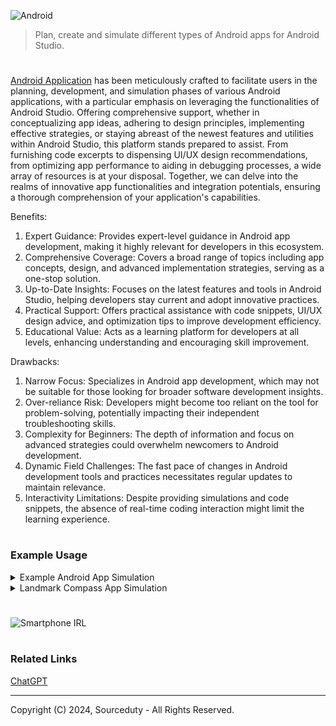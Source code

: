 ![Android](https://github.com/sourceduty/Android_App_Simulator/assets/123030236/6cd7d97f-acd9-410e-a8b7-73f478e2186f)

> Plan, create and simulate different types of Android apps for Android Studio.

#

[Android Application](https://chat.openai.com/g/g-Dg0HK37Q1-android-application) has been meticulously crafted to facilitate users in the planning, development, and simulation phases of various Android applications, with a particular emphasis on leveraging the functionalities of Android Studio. Offering comprehensive support, whether in conceptualizing app ideas, adhering to design principles, implementing effective strategies, or staying abreast of the newest features and utilities within Android Studio, this platform stands prepared to assist. From furnishing code excerpts to dispensing UI/UX design recommendations, from optimizing app performance to aiding in debugging processes, a wide array of resources is at your disposal. Together, we can delve into the realms of innovative app functionalities and integration potentials, ensuring a thorough comprehension of your application's capabilities.

Benefits:

1. Expert Guidance: Provides expert-level guidance in Android app development, making it highly relevant for developers in this ecosystem.
2. Comprehensive Coverage: Covers a broad range of topics including app concepts, design, and advanced implementation strategies, serving as a one-stop solution.
3. Up-to-Date Insights: Focuses on the latest features and tools in Android Studio, helping developers stay current and adopt innovative practices.
4. Practical Support: Offers practical assistance with code snippets, UI/UX design advice, and optimization tips to improve development efficiency.
5. Educational Value: Acts as a learning platform for developers at all levels, enhancing understanding and encouraging skill improvement.

Drawbacks:

1. Narrow Focus: Specializes in Android app development, which may not be suitable for those looking for broader software development insights.
2. Over-reliance Risk: Developers might become too reliant on the tool for problem-solving, potentially impacting their independent troubleshooting skills.
3. Complexity for Beginners: The depth of information and focus on advanced strategies could overwhelm newcomers to Android development.
4. Dynamic Field Challenges: The fast pace of changes in Android development tools and practices necessitates regular updates to maintain relevance.
5. Interactivity Limitations: Despite providing simulations and code snippets, the absence of real-time coding interaction might limit the learning experience.

#
### Example Usage

<details><summary>Example Android App Simulation</summary>

 ```

Creating a simulation for a new Android app is an exciting process! Let's start by outlining the basic steps involved, and then we can dive into the details based on what type of app you're interested in.

1. Conceptualization: First, we need an idea. What is the purpose of your app? Who is it for? What problem does it solve or what need does it fulfill?

2. Design Phase: Once we have a clear concept, we move on to design. This includes planning the User Interface (UI) and User Experience (UX). We'll think about the layout, navigation, and how users will interact with the app.

3. Development Tools: We'll use Android Studio, the official Integrated Development Environment (IDE) for Android app development. It offers a wide range of tools for building apps for every type of Android device.

4. Setting Up the Project: We'll start a new project in Android Studio. This involves choosing a project template, setting the app name, package name, and selecting the minimum API level.

5. Building the UI: Using Android Studio's Layout Editor, we can drag and drop UI components to design the app's screens. We'll need to think about the layout manager (LinearLayout, RelativeLayout, ConstraintLayout, etc.) that best fits our design.

6. Adding Functionality: This involves writing the Kotlin or Java code that defines what happens when users interact with the app. We'll implement event listeners for button clicks, input fields, and other interactive elements.

7. Testing: Android Studio has built-in tools for testing your app on various device emulations, screen sizes, and Android versions. We'll use these to ensure the app works smoothly across different devices.

8. Debugging: As we test, we'll likely encounter bugs. Android Studio's debugger will help us step through our code, examine variables, and understand where things are going wrong.

9. Optimization: Finally, we'll look at ways to make the app run more efficiently, including optimizing performance, reducing battery usage, and minimizing app size.

 ```
 ```

Here's a simplified version of the main components for a "ToDo List" app written in Kotlin, which you can use in Android Studio. This example includes a basic UI layout and some essential functions.

package com.example.todolist

import android.os.Bundle
import android.widget.ArrayAdapter
import android.widget.Button
import android.widget.EditText
import android.widget.ListView
import androidx.appcompat.app.AppCompatActivity

class MainActivity : AppCompatActivity() {

    private lateinit var editText: EditText
    private lateinit var addButton: Button
    private lateinit var listView: ListView
    private val todoItems = ArrayList<String>()
    private lateinit var adapter: ArrayAdapter<String>

    override fun onCreate(savedInstanceState: Bundle?) {
        super.onCreate(savedInstanceState)
        setContentView(R.layout.activity_main)

        editText = findViewById(R.id.editTextTask)
        addButton = findViewById(R.id.addButton)
        listView = findViewById(R.id.listViewTasks)

        adapter = ArrayAdapter(this, android.R.layout.simple_list_item_1, todoItems)
        listView.adapter = adapter

        addButton.setOnClickListener {
            addTask()
        }

        listView.setOnItemClickListener { _, _, position, _ ->
            removeTask(position)
        }
    }

    private fun addTask() {
        val task = editText.text.toString()
        if (task.isNotEmpty()) {
            todoItems.add(task)
            adapter.notifyDataSetChanged() // Refresh the list view
            editText.text.clear() // Clear the input box
        }
    }

    private fun removeTask(position: Int) {
        todoItems.removeAt(position)
        adapter.notifyDataSetChanged() // Refresh the list view
    }
}
 ```
 ```
And here's a very basic XML layout for the activity_main.xml:

<?xml version="1.0" encoding="utf-8"?>
<RelativeLayout xmlns:android="http://schemas.android.com/apk/res/android"
    android:layout_width="match_parent"
    android:layout_height="match_parent"
    android:padding="16dp">

    <EditText
        android:id="@+id/editTextTask"
        android:layout_width="match_parent"
        android:layout_height="wrap_content"
        android:hint="Enter a task" />

    <Button
        android:id="@+id/addButton"
        android:layout_width="wrap_content"
        android:layout_height="wrap_content"
        android:layout_below="@id/editTextTask"
        android:text="Add Task" />

    <ListView
        android:id="@+id/listViewTasks"
        android:layout_width="match_parent"
        android:layout_height="wrap_content"
        android:layout_below="@id/addButton" />

</RelativeLayout>

 ```

</details>

<details><summary>Landmark Compass App Simulation</summary>

 ```

Landmark Compass will utilize GPS and compass functionalities to point users in the direction of nearby landmarks. It will display the name and distance to each landmark and provide the exact coordinates for enthusiasts and professionals.

Key Features:

1. Landmark Detection: Utilize location-based services to identify nearby landmarks.
2. Compass Navigation: A compass UI that dynamically points towards the selected landmark.
3. Landmark Details: Show details such as the name, distance, and coordinates.
4. User Preferences: Allow users to filter landmarks by type or distance.

Implementation Strategy:

Step 1: Setup Android Studio Project
- Create a new Android Studio project.
- Choose the "Basic Activity" template for simplicity.

Step 2: Permissions and Services
- Request necessary permissions in AndroidManifest.xml for Location and Internet.
  <uses-permission android:name="android.permission.ACCESS_FINE_LOCATION" />
  <uses-permission android:name="android.permission.INTERNET" />

- Integrate Google Maps API for obtaining landmark data and showing maps if needed.
- Use the Location API to get the user's current location.

Step 3: Designing the UI
- MainActivity: This will house the compass and a list of nearby landmarks. Use a RecyclerView for listing landmarks and a custom compass view.
- LandmarkDetailActivity: Shows detailed information about the selected landmark.

Step 4: Implementing the Compass
- Use the SensorManager to access the device's physical compass.
- Implement a custom View that draws the compass arrow pointing towards the selected landmark based on the user's orientation and the bearing to the landmark.

Step 5: Fetching Landmark Data
- Use a third-party API or dataset for landmark information. Google Places API could be a good start.
- Implement a service to fetch nearby landmarks based on the user's location.

Step 6: Putting It All Together
- Implement logic to select a landmark from the list and update the compass direction accordingly.
- Display landmark details, including coordinates, when a landmark is selected.

Sample Code Snippet:
For fetching the user's location and updating the UI, you might have something like this:

LocationManager locationManager = (LocationManager) getSystemService(Context.LOCATION_SERVICE);
LocationListener locationListener = new LocationListener() {
    public void onLocationChanged(Location location) {
        // Called when a new location is found by the network location provider.
        updateLandmarkList(location);
        updateCompassDirection(location);
    }

    public void onStatusChanged(String provider, int status, Bundle extras) {}

    public void onProviderEnabled(String provider) {}

    public void onProviderDisabled(String provider) {}
};

// Request location updates
locationManager.requestLocationUpdates(LocationManager.NETWORK_PROVIDER, 0, 0, locationListener);

 ```

</details>

#

![Smartphone IRL](https://github.com/user-attachments/assets/ff417b9c-bc58-4295-ad72-014d95efe97b)

#
### Related Links

[ChatGPT](https://github.com/sourceduty/ChatGPT)

***
Copyright (C) 2024, Sourceduty - All Rights Reserved.
